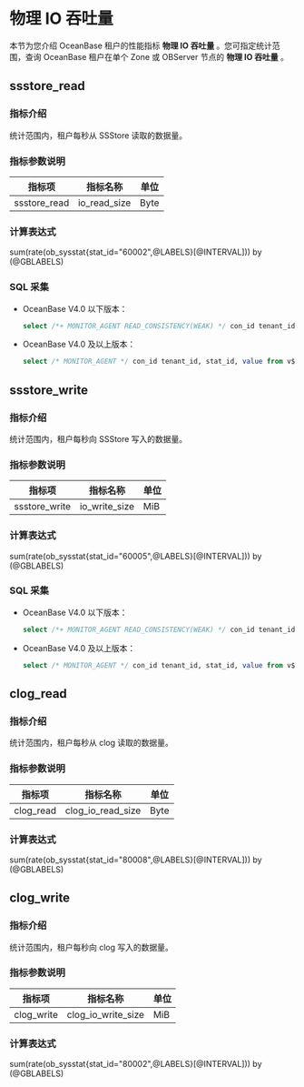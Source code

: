 # 物理 IO 吞吐量

本节为您介绍 OceanBase 租户的性能指标 **物理 IO 吞吐量** 。您可指定统计范围，查询 OceanBase 租户在单个 Zone 或 OBServer 节点的 **物理 IO 吞吐量** 。

## ssstore_read

### 指标介绍

统计范围内，租户每秒从 SSStore 读取的数据量。

### 指标参数说明

| **指标项** |   **指标名称**   | **单位** |
|---------|--------------|--------|
| ssstore_read   | io_read_size | Byte     |

### 计算表达式

sum(rate(ob_sysstat{stat_id="60002",@LABELS}[@INTERVAL])) by (@GBLABELS)

### SQL 采集

* OceanBase V4.0 以下版本：

  ```sql
  select /*+ MONITOR_AGENT READ_CONSISTENCY(WEAK) */ con_id tenant_id, stat_id, value from v$sysstat where stat_id IN (10000, 10001, 10002, 10003, 10004, 10005, 10006, 140002, 140003, 140005, 140006, 40030, 80040, 80041, 130000, 130001, 130002, 130004, 20000, 20001, 20002, 30000, 30001, 30002, 30005, 30006, 30007, 30008, 30009, 30010, 30011, 30012, 30013, 40000, 40001, 40002, 40003, 40004, 40005, 40006, 40007, 40008, 40009, 40010, 40011, 40012, 40018, 40019, 50000, 50001, 50002, 50004, 50005, 50008, 50009, 50010, 50011, 50037, 50038, 60000, 60001, 60002, 60003, 60004, 60005, 60019, 60020, 60021, 60022, 60023, 60024, 80057, 120000, 120001, 120009, 120008) and (con_id > 1000 or con_id = 1) and class < 1000
  ```

* OceanBase V4.0 及以上版本：

  ```sql
  select /* MONITOR_AGENT */ con_id tenant_id, stat_id, value from v$sysstat, DBA_OB_TENANTS where stat_id IN (10000, 10001, 10002, 10003, 10004, 10005, 10006, 140002, 140003, 140005, 140006, 40030, 80040, 80041, 130000, 130001, 130002, 130004, 20000, 20001, 20002, 30000, 30001, 30002, 30005, 30006, 30007, 30008, 30009, 30010, 30011, 30012, 30013, 40000, 40001, 40002, 40003, 40004, 40005, 40006, 40007, 40008, 40009, 40010, 40011, 40012, 40018, 40019, 50000, 50001, 60087, 50004, 50005, 50008, 50009, 50010, 50011, 50037, 50038, 60000, 60001, 60002, 60003, 60004, 60005, 60019, 60020, 60021, 60022, 60023, 60024, 80057, 120000, 120001, 120009, 120008) and (con_id > 1000 or con_id = 1) and class < 1000
  ```

## ssstore_write

### 指标介绍

统计范围内，租户每秒向 SSStore 写入的数据量。

### 指标参数说明

| **指标项** |   **指标名称**    | **单位** |
|---------|---------------|--------|
| ssstore_write   | io_write_size | MiB     |

### 计算表达式

sum(rate(ob_sysstat{stat_id="60005",@LABELS}[@INTERVAL])) by (@GBLABELS)

### SQL 采集

* OceanBase V4.0 以下版本：

  ```sql
  select /*+ MONITOR_AGENT READ_CONSISTENCY(WEAK) */ con_id tenant_id, stat_id, value from v$sysstat where stat_id IN (10000, 10001, 10002, 10003, 10004, 10005, 10006, 140002, 140003, 140005, 140006, 40030, 80040, 80041, 130000, 130001, 130002, 130004, 20000, 20001, 20002, 30000, 30001, 30002, 30005, 30006, 30007, 30008, 30009, 30010, 30011, 30012, 30013, 40000, 40001, 40002, 40003, 40004, 40005, 40006, 40007, 40008, 40009, 40010, 40011, 40012, 40018, 40019, 50000, 50001, 50002, 50004, 50005, 50008, 50009, 50010, 50011, 50037, 50038, 60000, 60001, 60002, 60003, 60004, 60005, 60019, 60020, 60021, 60022, 60023, 60024, 80057, 120000, 120001, 120009, 120008) and (con_id > 1000 or con_id = 1) and class < 1000
  ```

* OceanBase V4.0 及以上版本：

  ```sql
  select /* MONITOR_AGENT */ con_id tenant_id, stat_id, value from v$sysstat, DBA_OB_TENANTS where stat_id IN (10000, 10001, 10002, 10003, 10004, 10005, 10006, 140002, 140003, 140005, 140006, 40030, 80040, 80041, 130000, 130001, 130002, 130004, 20000, 20001, 20002, 30000, 30001, 30002, 30005, 30006, 30007, 30008, 30009, 30010, 30011, 30012, 30013, 40000, 40001, 40002, 40003, 40004, 40005, 40006, 40007, 40008, 40009, 40010, 40011, 40012, 40018, 40019, 50000, 50001, 60087, 50004, 50005, 50008, 50009, 50010, 50011, 50037, 50038, 60000, 60001, 60002, 60003, 60004, 60005, 60019, 60020, 60021, 60022, 60023, 60024, 80057, 120000, 120001, 120009, 120008) and (con_id > 1000 or con_id = 1) and class < 1000
  ```

## clog_read

### 指标介绍

统计范围内，租户每秒从 clog 读取的数据量。

### 指标参数说明

| **指标项** |   **指标名称**   | **单位** |
|---------|--------------|--------|
| clog_read   | clog_io_read_size | Byte     |

### 计算表达式

sum(rate(ob_sysstat{stat_id="80008",@LABELS}[@INTERVAL])) by (@GBLABELS)

## clog_write

### 指标介绍

统计范围内，租户每秒向 clog 写入的数据量。

### 指标参数说明

| **指标项** |   **指标名称**    | **单位** |
|---------|---------------|--------|
| clog_write   | clog_io_write_size | MiB     |

### 计算表达式

sum(rate(ob_sysstat{stat_id="80002",@LABELS}[@INTERVAL])) by (@GBLABELS)
